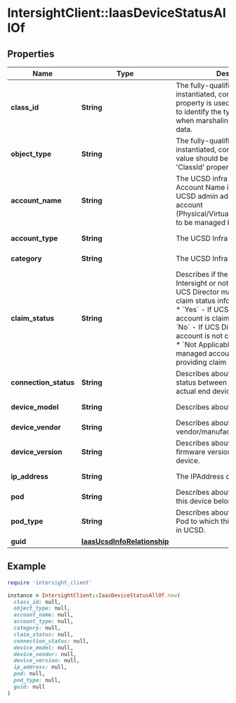 # IntersightClient::IaasDeviceStatusAllOf

## Properties

| Name | Type | Description | Notes |
| ---- | ---- | ----------- | ----- |
| **class_id** | **String** | The fully-qualified name of the instantiated, concrete type. This property is used as a discriminator to identify the type of the payload when marshaling and unmarshaling data. | [default to &#39;iaas.DeviceStatus&#39;] |
| **object_type** | **String** | The fully-qualified name of the instantiated, concrete type. The value should be the same as the &#39;ClassId&#39; property. | [default to &#39;iaas.DeviceStatus&#39;] |
| **account_name** | **String** | The UCSD infra account name. Account Name is created when UCSD admin adds any new infra account (Physical/Virtual/Compute/Network) to be managed by UCSD. | [optional][readonly] |
| **account_type** | **String** | The UCSD Infra Account type. | [optional][readonly] |
| **category** | **String** | The UCSD Infra Account category. | [optional][readonly] |
| **claim_status** | **String** | Describes if the device is claimed in Intersight or not. * &#x60;Unknown&#x60; - If UCS Director managed account claim status information is unknown. * &#x60;Yes&#x60; - If UCS Director managed account is claimed in Intersight. * &#x60;No&#x60; - If UCS Director managed account is not claimed in Intersight. * &#x60;Not Applicable&#x60; - If UCS Director managed account is not capable of providing claim status information. | [optional][readonly][default to &#39;Unknown&#39;] |
| **connection_status** | **String** | Describes about the connection status between the UCSD and the actual end device. | [optional][readonly] |
| **device_model** | **String** | Describes about the device model. | [optional][readonly] |
| **device_vendor** | **String** | Describes about the device vendor/manufacturer of the device. | [optional][readonly] |
| **device_version** | **String** | Describes about the current firmware version running on the device. | [optional][readonly] |
| **ip_address** | **String** | The IPAddress of the device. | [optional][readonly] |
| **pod** | **String** | Describes about the pod to which this device belongs to in UCSD. | [optional][readonly] |
| **pod_type** | **String** | Describes about the podType of Pod to which this device belongs to in UCSD. | [optional][readonly] |
| **guid** | [**IaasUcsdInfoRelationship**](IaasUcsdInfoRelationship.md) |  | [optional] |

## Example

```ruby
require 'intersight_client'

instance = IntersightClient::IaasDeviceStatusAllOf.new(
  class_id: null,
  object_type: null,
  account_name: null,
  account_type: null,
  category: null,
  claim_status: null,
  connection_status: null,
  device_model: null,
  device_vendor: null,
  device_version: null,
  ip_address: null,
  pod: null,
  pod_type: null,
  guid: null
)
```

